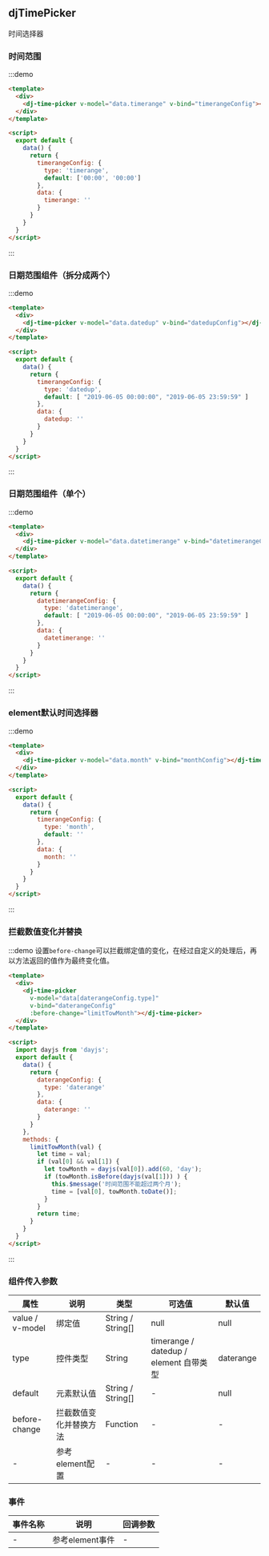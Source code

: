 <script>
  import dayjs from 'dayjs';
  export default {
    data() {
      return {
        timerangeConfig: {
          type: 'timerange',
          default: ['00:00', '00:00']
        },
        daterangeConfig: {
          type: 'daterange'
        },
        datedupConfig: {
          type: 'datedup',
          default: [ "2019-06-05 00:00:00", "2019-06-05 23:59:59" ]
        },
        datetimerangeConfig: {
          type: 'datetimerange',
          default: [ "2019-06-05 00:00:00", "2019-06-18 23:59:59" ]
        },
        monthConfig: {
          type: 'month',
          default: ''
        },
        data: {
          timerange: '',
          datedup: '',
          month: '',
          daterange: '',
          datetimerange: ''
        }
      }
    },
    methods: {
      limitTowMonth(val) {
        let time = val;
        if (val[0] && val[1]) {
          let towMonth = dayjs(val[0]).add(60, 'day');
          if (towMonth.isBefore(dayjs(val[1])) ) {
            this.$message('时间范围不能超过两个月');
            time = [val[0], towMonth.toDate()];
          }
        }
        return time;
      }
    }
  }
</script>
## djTimePicker
时间选择器

### 时间范围
:::demo
```html
<template>
  <div>
    <dj-time-picker v-model="data.timerange" v-bind="timerangeConfig"></dj-time-picker>
  </div>
</template>

<script>
  export default {
    data() {
      return {
        timerangeConfig: {
          type: 'timerange',
          default: ['00:00', '00:00']
        },
        data: {
          timerange: ''
        }
      }
    }
  }
</script>
```

:::


### 日期范围组件（拆分成两个）
:::demo
```html
<template>
  <div>
    <dj-time-picker v-model="data.datedup" v-bind="datedupConfig"></dj-time-picker>
  </div>
</template>

<script>
  export default {
    data() {
      return {
        timerangeConfig: {
          type: 'datedup',
          default: [ "2019-06-05 00:00:00", "2019-06-05 23:59:59" ]
        },
        data: {
          datedup: ''
        }
      }
    }
  }
</script>
```
:::

### 日期范围组件（单个）
:::demo
```html
<template>
  <div>
    <dj-time-picker v-model="data.datetimerange" v-bind="datetimerangeConfig"></dj-time-picker>
  </div>
</template>

<script>
  export default {
    data() {
      return {
        datetimerangeConfig: {
          type: 'datetimerange',
          default: [ "2019-06-05 00:00:00", "2019-06-05 23:59:59" ]
        },
        data: {
          datetimerange: ''
        }
      }
    }
  }
</script>
```
:::


### element默认时间选择器
:::demo
```html
<template>
  <div>
    <dj-time-picker v-model="data.month" v-bind="monthConfig"></dj-time-picker>
  </div>
</template>

<script>
  export default {
    data() {
      return {
        timerangeConfig: {
          type: 'month',
          default: ''
        },
        data: {
          month: ''
        }
      }
    }
  }
</script>
```
:::


### 拦截数值变化并替换
:::demo 设置`before-change`可以拦截绑定值的变化，在经过自定义的处理后，再以方法返回的值作为最终变化值。
```html
<template>
  <div>
    <dj-time-picker 
      v-model="data[daterangeConfig.type]" 
      v-bind="daterangeConfig"
      :before-change="limitTowMonth"></dj-time-picker>
  </div>
</template>

<script>
  import dayjs from 'dayjs';
  export default {
    data() {
      return {
        daterangeConfig: {
          type: 'daterange'
        },
        data: {
          daterange: ''
        }
      }
    },
    methods: {
      limitTowMonth(val) {
        let time = val;
        if (val[0] && val[1]) {
          let towMonth = dayjs(val[0]).add(60, 'day');
          if (towMonth.isBefore(dayjs(val[1])) ) {
            this.$message('时间范围不能超过两个月');
            time = [val[0], towMonth.toDate()];
          }
        }
        return time;
      }
    }
  }
</script>
```
:::


### 组件传入参数
| 属性 | 说明 | 类型 | 可选值 | 默认值 |
| --- | --- | --- | --- | --- |
| value / v-model | 绑定值 | String / String[] | null | null |
| type | 控件类型 | String | timerange / datedup / element 自带类型 | daterange |
| default | 元素默认值 | String / String[] | - | null |
| before-change | 拦截数值变化并替换方法 | Function | - | - |
| - | 参考element配置 | - | - | - |

### 事件
| 事件名称 | 说明 | 回调参数 |
| --- | --- | --- |
| - | 参考element事件 | - |
